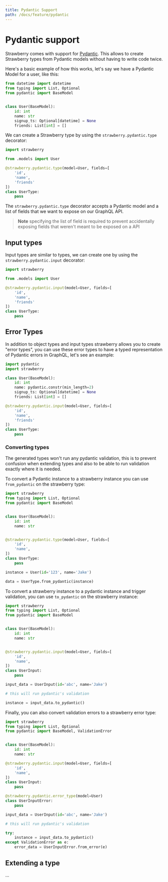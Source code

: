 ```yaml
---
title: Pydantic Support
path: /docs/feature/pydantic
---
```


# Pydantic support

Strawberry comes with support for
[Pydantic](https://pydantic-docs.helpmanual.io/). This allows to create
Strawberry types from Pydantic models without having to write code twice.

Here's a basic example of how this works, let's say we have a Pydantic Model for
a user, like this:

```python
from datetime import datetime
from typing import List, Optional
from pydantic import BaseModel


class User(BaseModel):
    id: int
    name: str
    signup_ts: Optional[datetime] = None
    friends: List[int] = []
```

We can create a Strawberry type by using the `strawberry.pydantic.type`
decorator:

```python
import strawberry

from .models import User

@strawberry.pydantic.type(model=User, fields=[
    'id',
    'name',
    'friends'
])
class UserType:
    pass
```

The `strawberry.pydantic.type` decorator accepts a Pydantic model and a list of
fields that we want to expose on our GraphQL API.

> **Note** specifying the list of field is required to prevent accidentally
> exposing fields that weren't meant to be exposed on a API

## Input types

Input types are similar to types, we can create one by using the
`strawberry.pydantic.input` decorator:

```python
import strawberry

from .models import User

@strawberry.pydantic.input(model=User, fields=[
    'id',
    'name',
    'friends'
])
class UserType:
    pass
```

## Error Types

In addition to object types and input types strawberry allows you to create
"error types", you can use these error types to have a typed representation of
Pydantic errors in GraphQL, let's see an example:

```python
import pydantic
import strawberry

class User(BaseModel):
    id: int
    name: pydantic.constr(min_length=2)
    signup_ts: Optional[datetime] = None
    friends: List[int] = []

@strawberry.pydantic.input(model=User, fields=[
    'id',
    'name',
    'friends'
])
class UserType:
    pass
```

### Converting types

The generated types won't run any pydantic validation, this is to prevent
confusion when extending types and also to be able to run validation exactly
where it is needed.

To convert a Pydantic instance to a strawberry instance you can use
`from_pydantic` on the strawberry type:

```python
import strawberry
from typing import List, Optional
from pydantic import BaseModel


class User(BaseModel):
    id: int
    name: str


@strawberry.pydantic.type(model=User, fields=[
    'id',
    'name',
])
class UserType:
    pass

instance = User(id='123', name='Jake')

data = UserType.from_pydantic(instance)
```

To convert a strawberry instance to a pydantic instance and trigger validation,
you can use `to_pydantic` on the strawberry instance:

```python
import strawberry
from typing import List, Optional
from pydantic import BaseModel


class User(BaseModel):
    id: int
    name: str


@strawberry.pydantic.input(model=User, fields=[
    'id',
    'name',
])
class UserInput:
    pass

input_data = UserInput(id='abc', name='Jake')

# this will run pydantic's validation

instance = input_data.to_pydantic()
```

Finally, you can also convert validation errors to a strawberry error type:

```python
import strawberry
from typing import List, Optional
from pydantic import BaseModel, ValidationError


class User(BaseModel):
    id: int
    name: str

@strawberry.pydantic.input(model=User, fields=[
    'id',
    'name',
])
class UserInput:
    pass

@strawberry.pydantic.error_type(model=User)
class UserInputError:
    pass

input_data = UserInput(id='abc', name='Jake')

# this will run pydantic's validation

try:
    instance = input_data.to_pydantic()
except ValidationError as e:
    error_data = UserInputError.from_error(e)
```

## Extending a type

...
